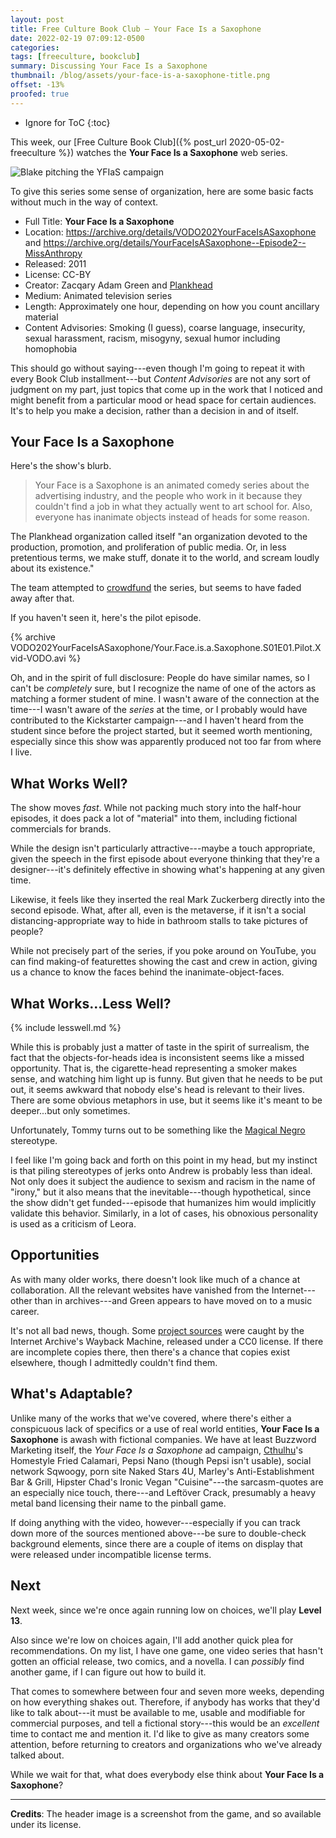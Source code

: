 ```yaml
---
layout: post
title: Free Culture Book Club — Your Face Is a Saxophone
date: 2022-02-19 07:09:12-0500
categories:
tags: [freeculture, bookclub]
summary: Discussing Your Face Is a Saxophone
thumbnail: /blog/assets/your-face-is-a-saxophone-title.png
offset: -13%
proofed: true
---
```


* Ignore for ToC
{:toc}

This week, our [Free Culture Book Club]({% post_url 2020-05-02-freeculture %}) watches the **Your Face Is a Saxophone** web series.

![Blake pitching the YFIaS campaign](/blog/assets/your-face-is-a-saxophone-title.png "Do you look in the mirror often enough to prove him wrong?")

To give this series some sense of organization, here are some basic facts without much in the way of context.

 * Full Title:  **Your Face Is a Saxophone**
 * Location:  <https://archive.org/details/VODO202YourFaceIsASaxophone> and <https://archive.org/details/YourFaceIsASaxophone--Episode2--MissAnthropy>
 * Released:  2011
 * License:  CC-BY
 * Creator:  Zacqary Adam Green and [Plankhead](https://twitter.com/Plankhead)
 * Medium:  Animated television series
 * Length:  Approximately one hour, depending on how you count ancillary material
 * Content Advisories:  Smoking (I guess), coarse language, insecurity, sexual harassment, racism, misogyny, sexual humor including homophobia

This should go without saying---even though I'm going to repeat it with every Book Club installment---but *Content Advisories* are not any sort of judgment on my part, just topics that come up in the work that I noticed and might benefit from a particular mood or head space for certain audiences.  It's to help you make a decision, rather than a decision in and of itself.

## Your Face Is a Saxophone

Here's the show's blurb.

 > Your Face is a Saxophone is an animated comedy series about the advertising industry, and the people who work in it because they couldn't find a job in what they actually went to art school for. Also, everyone has inanimate objects instead of heads for some reason.

The Plankhead organization called itself "an organization devoted to the production, promotion, and proliferation of public media. Or, in less pretentious terms, we make stuff, donate it to the world, and scream loudly about its existence."

The team attempted to [crowdfund](https://www.kickstarter.com/projects/zacqary/your-face-is-a-saxophone-a-free-animated-comedy-se/) the series, but seems to have faded away after that.

If you haven't seen it, here's the pilot episode.

{% archive VODO202YourFaceIsASaxophone/Your.Face.is.a.Saxophone.S01E01.Pilot.Xvid-VODO.avi %}

Oh, and in the spirit of full disclosure:  People do have similar names, so I can't be *completely* sure, but I recognize the name of one of the actors as matching a former student of mine.  I wasn't aware of the connection at the time---I wasn't aware of the *series* at the time, or I probably would have contributed to the Kickstarter campaign---and I haven't heard from the student since before the project started, but it seemed worth mentioning, especially since this show was apparently produced not too far from where I live.

## What Works Well?

The show moves *fast*.  While not packing much story into the half-hour episodes, it does pack a lot of "material" into them, including fictional commercials for brands.

While the design isn't particularly attractive---maybe a touch appropriate, given the speech in the first episode about everyone thinking that they're a designer---it's definitely effective in showing what's happening at any given time.

Likewise, it feels like they inserted the real Mark Zuckerberg directly into the second episode.  What, after all, even is the metaverse, if it isn't a social distancing-appropriate way to hide in bathroom stalls to take pictures of people?

While not precisely part of the series, if you poke around on YouTube, you can find making-of featurettes showing the cast and crew in action, giving us a chance to know the faces behind the inanimate-object-faces.

## What Works...Less Well?

{% include lesswell.md %}

While this is probably just a matter of taste in the spirit of surrealism, the fact that the objects-for-heads idea is inconsistent seems like a missed opportunity.  That is, the cigarette-head representing a smoker makes sense, and watching him light up is funny.  But given that he needs to be put out, it seems awkward that nobody else's head is relevant to their lives.  There are some obvious metaphors in use, but it seems like it's meant to be deeper...but only sometimes.

Unfortunately, Tommy turns out to be something like the [Magical Negro](https://en.wikipedia.org/wiki/Magical_Negro) stereotype.

I feel like I'm going back and forth on this point in my head, but my instinct is that piling stereotypes of jerks onto Andrew is probably less than ideal.  Not only does it subject the audience to sexism and racism in the name of "irony," but it also means that the inevitable---though hypothetical, since the show didn't get funded---episode that humanizes him would implicitly validate this behavior.  Similarly, in a lot of cases, his obnoxious personality is used as a criticism of Leora.

## Opportunities

As with many older works, there doesn't look like much of a chance at collaboration.  All the relevant websites have vanished from the Internet---other than in archives---and Green appears to have moved on to a music career.

It's not all bad news, though.  Some [project sources](https://web.archive.org/web/20130113194013/http://plankhead.com/projects/yfias-source) were caught by the Internet Archive's Wayback Machine, released under a CC0 license.  If there are incomplete copies there, then there's a chance that copies exist elsewhere, though I admittedly couldn't find them.

## What's Adaptable?

Unlike many of the works that we've covered, where there's either a conspicuous lack of specifics or a use of real world entities, **Your Face Is a Saxophone** is awash with fictional companies.  We have at least Buzzword Marketing itself, the *Your Face Is a Saxophone* ad campaign, [Cthulhu](https://en.wikipedia.org/wiki/Cthulhu)'s Homestyle Fried Calamari, Pepsi Nano (though Pepsi isn't usable), social network Sqwoogy, porn site Naked Stars 4U, Marley's Anti-Establishment Bar & Grill, Hipster Chad's Ironic Vegan "Cuisine"---the sarcasm-quotes are an especially nice touch, there---and Left&ouml;ver Crack, presumably a heavy metal band licensing their name to the pinball game.

If doing anything with the video, however---especially if you can track down more of the sources mentioned above---be sure to double-check background elements, since there are a couple of items on display that were released under incompatible license terms.

## Next

Next week, since we're once again running low on choices, we'll play **Level 13**.

Also since we're low on choices again, I'll add another quick plea for recommendations.  On my list, I have one game, one video series that hasn't gotten an official release, two comics, and a novella.  I can *possibly* find another game, if I can figure out how to build it.

That comes to somewhere between four and seven more weeks, depending on how everything shakes out.  Therefore, if anybody has works that they'd like to talk about---it must be available to me, usable and modifiable for commercial purposes, and tell a fictional story---this would be an *excellent* time to contact me and mention it.  I'd like to give as many creators some attention, before returning to creators and organizations who we've already talked about.

While we wait for that, what does everybody else think about **Your Face Is a Saxophone**?

* * *

**Credits**:  The header image is a screenshot from the game, and so available under its license.
